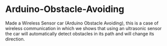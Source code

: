 # Arduino-Obstacle-Avoiding
Made a Wireless Sensor car (Arduino Obstacle Avoiding), this is a case of wireless communication in which we shows that using an ultrasonic sensor the car will automatically detect obstacles in its path and will change its direction.
